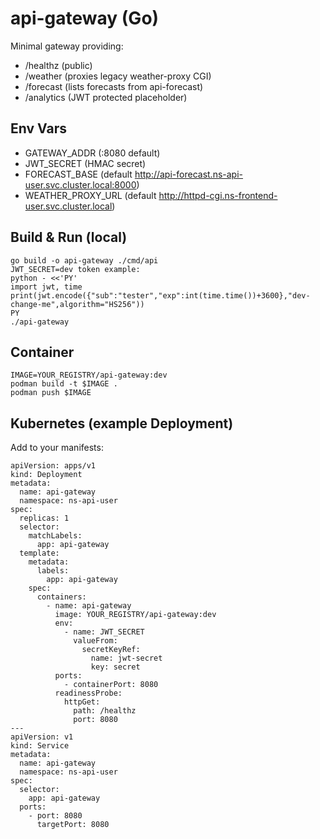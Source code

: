 # api-gateway (Go)

Minimal gateway providing:
- /healthz (public)
- /weather (proxies legacy weather-proxy CGI)
- /forecast (lists forecasts from api-forecast)
- /analytics (JWT protected placeholder)

## Env Vars
- GATEWAY_ADDR (:8080 default)
- JWT_SECRET (HMAC secret)
- FORECAST_BASE (default http://api-forecast.ns-api-user.svc.cluster.local:8000)
- WEATHER_PROXY_URL (default http://httpd-cgi.ns-frontend-user.svc.cluster.local)

## Build & Run (local)
```
go build -o api-gateway ./cmd/api
JWT_SECRET=dev token example:
python - <<'PY'
import jwt, time
print(jwt.encode({"sub":"tester","exp":int(time.time())+3600},"dev-change-me",algorithm="HS256"))
PY
./api-gateway
```

## Container
```
IMAGE=YOUR_REGISTRY/api-gateway:dev
podman build -t $IMAGE .
podman push $IMAGE
```

## Kubernetes (example Deployment)
Add to your manifests:
```
apiVersion: apps/v1
kind: Deployment
metadata:
  name: api-gateway
  namespace: ns-api-user
spec:
  replicas: 1
  selector:
    matchLabels:
      app: api-gateway
  template:
    metadata:
      labels:
        app: api-gateway
    spec:
      containers:
        - name: api-gateway
          image: YOUR_REGISTRY/api-gateway:dev
          env:
            - name: JWT_SECRET
              valueFrom:
                secretKeyRef:
                  name: jwt-secret
                  key: secret
          ports:
            - containerPort: 8080
          readinessProbe:
            httpGet:
              path: /healthz
              port: 8080
---
apiVersion: v1
kind: Service
metadata:
  name: api-gateway
  namespace: ns-api-user
spec:
  selector:
    app: api-gateway
  ports:
    - port: 8080
      targetPort: 8080
```
